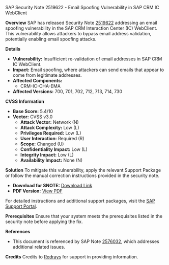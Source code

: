 SAP Security Note 2519622 - Email Spoofing Vulnerability in SAP CRM IC WebClient

**Overview**
SAP has released Security Note [2519622](https://me.sap.com/notes/0002519622) addressing an email spoofing vulnerability in the SAP CRM Interaction Center (IC) WebClient. This vulnerability allows attackers to bypass email address validation, potentially enabling email spoofing attacks.

**Details**
- **Vulnerability:** Insufficient re-validation of email addresses in SAP CRM IC WebClient.
- **Impact:** Email spoofing, where attackers can send emails that appear to come from legitimate addresses.
- **Affected Components:** 
  - CRM-IC-CHA-EMA
- **Affected Versions:** 700, 701, 702, 712, 713, 714, 730

**CVSS Information**
- **Base Score:** 5.4/10
- **Vector:** CVSS v3.0
  - **Attack Vector:** Network (N)
  - **Attack Complexity:** Low (L)
  - **Privileges Required:** Low (L)
  - **User Interaction:** Required (R)
  - **Scope:** Changed (U)
  - **Confidentiality Impact:** Low (L)
  - **Integrity Impact:** Low (L)
  - **Availability Impact:** None (N)

**Solution**
To mitigate this vulnerability, apply the relevant Support Package or follow the manual correction instructions provided in the security note.

- **Download for SNOTE:** [Download Link](https://notesdownloads.sap.com/note/0040000019858622017)
- **PDF Version:** [View PDF](https://userapps.support.sap.com/sap/support/sfm/notes/print/0002519622?language=en-US&token=373D8761FB7C9CCED3CCD5824AF94EAA)

For detailed instructions and additional support packages, visit the [SAP Support Portal](https://me.sap.com/notes/0002519622).

**Prerequisites**
Ensure that your system meets the prerequisites listed in the security note before applying the fix.

**References**
- This document is referenced by SAP Note [2576032](https://me.sap.com/notes/0002576032), which addresses additional related issues.

**Credits**
Credits to [Redrays](https://redrays.io) for support in providing information.